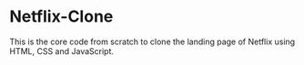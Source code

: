 # Netflix-Clone
This is the core code from scratch to clone the landing page of Netflix using HTML, CSS and JavaScript.
